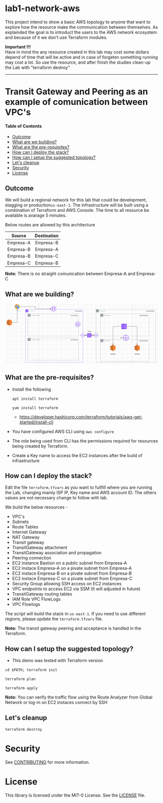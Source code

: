# lab1-network-aws

This project intend to show a basic AWS topology to anyone that want to explore how the resource make the communication between themselves. As explainded the goal is to introduct the users to the AWS network ecosystem and because of it we don't use Terraform modules.

**Important !!!** <br>Have in mind the any resource created in this lab may cost some dollars depend of time that will be active and in case of forgeten something running may cost a lot. So use the resource, and after finish the studies clean-up the Lab with "terraform destroy"

---

# Transit Gateway and Peering as an example of comunication between VPC's 

#### Table of Contents

* [Outcome](#Outcome)
* [What are we building?](#what-are-we-building)
* [What are the pre-requisites?](#what-are-the-pre-requisites)
* [How can I deploy the stack?](#how-can-i-deploy-the-stack)
* [How can I setup the suggested topology?](#how-can-i-setup-the-suggested-topology)
* [Let's cleanup](#lets-cleanup)
* [Security](#security)
* [License](#license)

## Outcome

We will build a regional network for this lab that could be development, stagging or production`us-east-1`. The infrastructure will be built using a combination of Terraform and AWS Console. The time to all resource be available is avarage 5 minutes.

Below routes are allowed by this architecture

|     Source    |  Destination  |
|:-------------:|:-------------:|
| Empresa-A | Empresa-B |
| Empresa-B | Empresa-A |
| Empresa-B | Empresa-C |
| Empresa-C | Empresa-B |

**Note:** There is no straight comunication between Empresa-A and Empresa-C

## What are we building?

![Architecture](images/topology-lab1-network-aws.png)

## What are the pre-requisites?

* Install the following
  ```
  apt install terraform
  ```
  ```
  yum install terraform
  ```
  * https://developer.hashicorp.com/terraform/tutorials/aws-get-started/install-cli

* You have configured AWS CLI using `aws configure`
* The role being used from CLI has the permissions required for resources being created by Terraform.
* Create a Key name to access the EC2 instances after the build of infrastructure

## How can I deploy the stack?

Edit the file `terraform.tfvars` as you want to fullfill where you are running the Lab, changing mainly ISP IP, Key name and AWS account ID. The others values are not necessary change to follow with lab.

We build the below resources -

* VPC's
* Subnets
* Route Tables
* Internet Gateway
* NAT Gateway
* Transit gateway
* TransitGateway attachment
* TransitGateway association and propagation
* Peering connection
* EC2 instance Bastion on a public subnet from Empresa-A
* EC2 instace Empresa-A on a pivate subnet from Empresa-A
* EC2 instace Empresa-B on a pivate subnet from Empresa-B
* EC2 instace Empresa-C on a pivate subnet from Empresa-C
* Security Group allowing SSH access on EC2 instances
* VPC endpoints to access EC2 via SSM (It will adjusted in future)
* TransitGateway routing tables
* IAM Role VPC FlowLogs
* VPC Flowlogs

The script will build the stack in `us-east-1`.
If you need to use different regions, please update the `terraform.tfvars` file.

**Note:** The transit gateway peering and acceptance is handled in the Terraform.

## How can I setup the suggested topology?

* This demo was tested with Terraform version 

```shell
cd $PATH; terraform init
```
```shell
terraform plan
```
```shell
terraform apply
```

**Note:** You can verify the traffic flow using the Route Analyzer from Global Network or log-in on EC2 instaces connect by SSH

## Let's cleanup

```shell
terraform destroy
```

# Security

See [CONTRIBUTING](CONTRIBUTING.md#security-issue-notifications) for more information.

# License

This library is licensed under the MIT-0 License. See the [LICENSE](LICENSE) file.

